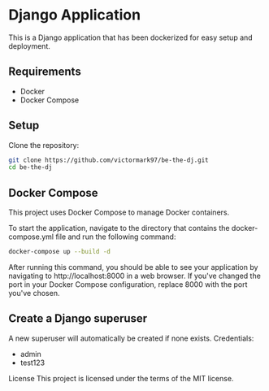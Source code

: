 # Django Application

This is a Django application that has been dockerized for easy setup and deployment.

## Requirements

 - Docker
 - Docker Compose

## Setup

Clone the repository:

```bash
git clone https://github.com/victormark97/be-the-dj.git
cd be-the-dj
```

## Docker Compose

This project uses Docker Compose to manage Docker containers.

To start the application, navigate to the directory that contains the docker-compose.yml file and run the following command:

```bash
docker-compose up --build -d
```

After running this command, you should be able to see your application by navigating to http://localhost:8000 in a web browser. If you've changed the port in your Docker Compose configuration, replace 8000 with the port you've chosen.

## Create a Django superuser
A new superuser will automatically be created if none exists. Credentials:
 - admin
 - test123

License
This project is licensed under the terms of the MIT license.
